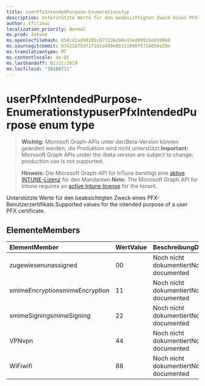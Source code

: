 ```yaml
---
title: userPfxIntendedPurpose-Enumerationstyp
description: Unterstützte Werte für den beabsichtigten Zweck eines PFX-Benutzerzertifikats.
author: tfitzmac
localization_priority: Normal
ms.prod: Intune
ms.openlocfilehash: 858cd2ad98185c677236200c43ed09933e0300b8
ms.sourcegitcommit: 03421b75d717101a499e0b311890f5714056e29e
ms.translationtype: MT
ms.contentlocale: de-DE
ms.lasthandoff: 02/21/2019
ms.locfileid: "30160711"
---
```

# <a name="userpfxintendedpurpose-enum-type"></a><span data-ttu-id="ea990-103">userPfxIntendedPurpose-Enumerationstyp</span><span class="sxs-lookup"><span data-stu-id="ea990-103">userPfxIntendedPurpose enum type</span></span>

> <span data-ttu-id="ea990-104">**Wichtig:** Microsoft Graph-APIs unter der/Beta-Version können geändert werden; die Produktion wird nicht unterstützt.</span><span class="sxs-lookup"><span data-stu-id="ea990-104">**Important:** Microsoft Graph APIs under the /beta version are subject to change; production use is not supported.</span></span>

> <span data-ttu-id="ea990-105">**Hinweis:** Die Microsoft Graph-API für InTune benötigt eine [aktive INTUNE-Lizenz](https://go.microsoft.com/fwlink/?linkid=839381) für den Mandanten.</span><span class="sxs-lookup"><span data-stu-id="ea990-105">**Note:** The Microsoft Graph API for Intune requires an [active Intune license](https://go.microsoft.com/fwlink/?linkid=839381) for the tenant.</span></span>

<span data-ttu-id="ea990-106">Unterstützte Werte für den beabsichtigten Zweck eines PFX-Benutzerzertifikats.</span><span class="sxs-lookup"><span data-stu-id="ea990-106">Supported values for the intended purpose of a user PFX certificate.</span></span>

## <a name="members"></a><span data-ttu-id="ea990-107">Elemente</span><span class="sxs-lookup"><span data-stu-id="ea990-107">Members</span></span>
|<span data-ttu-id="ea990-108">Element</span><span class="sxs-lookup"><span data-stu-id="ea990-108">Member</span></span>|<span data-ttu-id="ea990-109">Wert</span><span class="sxs-lookup"><span data-stu-id="ea990-109">Value</span></span>|<span data-ttu-id="ea990-110">Beschreibung</span><span class="sxs-lookup"><span data-stu-id="ea990-110">Description</span></span>|
|:---|:---|:---|
|<span data-ttu-id="ea990-111">zugewiesen</span><span class="sxs-lookup"><span data-stu-id="ea990-111">unassigned</span></span>|<span data-ttu-id="ea990-112">0</span><span class="sxs-lookup"><span data-stu-id="ea990-112">0</span></span>|<span data-ttu-id="ea990-113">Noch nicht dokumentiert</span><span class="sxs-lookup"><span data-stu-id="ea990-113">Not yet documented</span></span>|
|<span data-ttu-id="ea990-114">smimeEncryption</span><span class="sxs-lookup"><span data-stu-id="ea990-114">smimeEncryption</span></span>|<span data-ttu-id="ea990-115">1</span><span class="sxs-lookup"><span data-stu-id="ea990-115">1</span></span>|<span data-ttu-id="ea990-116">Noch nicht dokumentiert</span><span class="sxs-lookup"><span data-stu-id="ea990-116">Not yet documented</span></span>|
|<span data-ttu-id="ea990-117">smimeSigning</span><span class="sxs-lookup"><span data-stu-id="ea990-117">smimeSigning</span></span>|<span data-ttu-id="ea990-118">2</span><span class="sxs-lookup"><span data-stu-id="ea990-118">2</span></span>|<span data-ttu-id="ea990-119">Noch nicht dokumentiert</span><span class="sxs-lookup"><span data-stu-id="ea990-119">Not yet documented</span></span>|
|<span data-ttu-id="ea990-120">VPN</span><span class="sxs-lookup"><span data-stu-id="ea990-120">vpn</span></span>|<span data-ttu-id="ea990-121">4</span><span class="sxs-lookup"><span data-stu-id="ea990-121">4</span></span>|<span data-ttu-id="ea990-122">Noch nicht dokumentiert</span><span class="sxs-lookup"><span data-stu-id="ea990-122">Not yet documented</span></span>|
|<span data-ttu-id="ea990-123">WiFi</span><span class="sxs-lookup"><span data-stu-id="ea990-123">wifi</span></span>|<span data-ttu-id="ea990-124">8</span><span class="sxs-lookup"><span data-stu-id="ea990-124">8</span></span>|<span data-ttu-id="ea990-125">Noch nicht dokumentiert</span><span class="sxs-lookup"><span data-stu-id="ea990-125">Not yet documented</span></span>|




